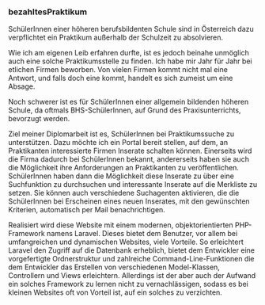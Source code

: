 <h3>bezahltesPraktikum</h3>
<p>
SchülerInnen einer höheren berufsbildenten Schule sind in Österreich dazu verpflichtet ein Praktikum außerhalb der Schulzeit zu 
absolvieren.
</p>
<p>
Wie ich am eigenen Leib erfahren durfte, ist es jedoch beinahe unmöglich auch eine solche Praktikumsstelle zu finden. Ich habe mir Jahr für Jahr bei etlichen Firmen beworben. Von vielen Firmen kommt nicht mal eine Antwort, und falls doch eine kommt, handelt es sich zumeist um eine Absage.
</p>
<p>    
Noch schwerer ist es für SchülerInnen einer allgemein bildenden höheren Schule, da oftmals BHS-SchülerInnen, auf Grund des Praxisunterrichts, bevorzugt werden.
</p>
<p>
Ziel meiner Diplomarbeit ist es, SchülerInnen bei Praktikumssuche zu unterstützen. Dazu möchte ich ein Portal bereit stellen, auf dem, an Praktikanten interessierte Firmen Inserate schalten können. Einerseits wird  die Firma dadurch bei SchülerInnen bekannt, andererseits haben sie auch die Möglichkeit ihre Anforderungen an Praktikanten zu veröffentlichen. SchülerInnen haben dann die Möglichkeit diese Inserate zu über eine Suchfunktion zu durchsuchen und interessante Inserate auf die Merkliste zu setzen. Sie können auch verschiedene Suchagenten aktivieren, die die SchülerInnen bei Erscheinen eines neuen Inserates, mit den gewünschten Kriterien, automatisch per Mail benachrichtigen.
</p>
<p>
Realisiert wird diese Website mit einem modernen, objektorientierten PHP-Framework namens Laravel. Dieses bietet dem Benutzer, vor allem bei umfangreichen und dynamischen Websites, viele Vorteile. So erleichtert Laravel den Zugriff auf die Datenbank erheblich, bietet dem Entwickler eine vorgefertigte Ordnerstruktur und zahlreiche Command-Line-Funktionen die dem Entwickler das Erstellen von verschiedenen Model-Klassen, Controllern und Views erleichtern. Allerdings ist der aber auch der Aufwand ein solches Framework zu lernen nicht zu vernachlässigen, sodass es bei kleinen Websites oft von Vorteil ist, auf ein solches zu verzichten.
</p>
